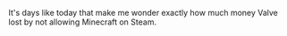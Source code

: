 It's days like today that make me wonder exactly how much money Valve lost by not allowing Minecraft on Steam.
